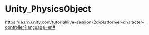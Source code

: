 # Unity_PhysicsObject
https://learn.unity.com/tutorial/live-session-2d-platformer-character-controller?language=en#

